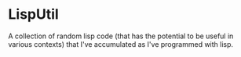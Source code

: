 LispUtil
========

A collection of random lisp code (that has the potential to be useful in various contexts) that I've accumulated as I've programmed with lisp.
